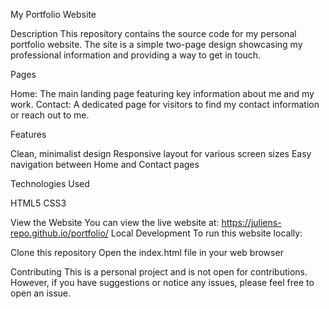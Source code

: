 My Portfolio Website

Description
This repository contains the source code for my personal portfolio website. The site is a simple two-page design showcasing my professional information and providing a way to get in touch.

Pages

Home: The main landing page featuring key information about me and my work.
Contact: A dedicated page for visitors to find my contact information or reach out to me.

Features

Clean, minimalist design
Responsive layout for various screen sizes
Easy navigation between Home and Contact pages

Technologies Used

HTML5
CSS3

View the Website
You can view the live website at: https://juliens-repo.github.io/portfolio/
Local Development
To run this website locally:

Clone this repository
Open the index.html file in your web browser

Contributing
This is a personal project and is not open for contributions. However, if you have suggestions or notice any issues, please feel free to open an issue.
